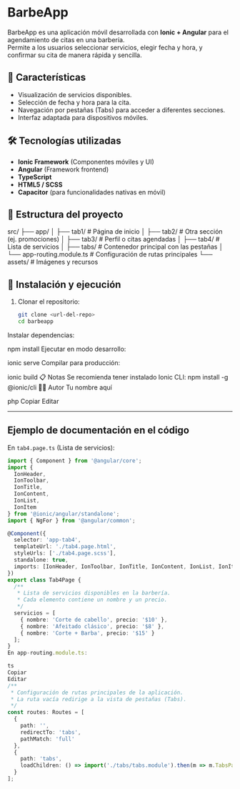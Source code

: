 # BarbeApp

BarbeApp es una aplicación móvil desarrollada con **Ionic + Angular** para el agendamiento de citas en una barbería.  
Permite a los usuarios seleccionar servicios, elegir fecha y hora, y confirmar su cita de manera rápida y sencilla.

## 📱 Características
- Visualización de servicios disponibles.
- Selección de fecha y hora para la cita.
- Navegación por pestañas (Tabs) para acceder a diferentes secciones.
- Interfaz adaptada para dispositivos móviles.

## 🛠 Tecnologías utilizadas
- **Ionic Framework** (Componentes móviles y UI)
- **Angular** (Framework frontend)
- **TypeScript**
- **HTML5 / SCSS**
- **Capacitor** (para funcionalidades nativas en móvil)

## 📂 Estructura del proyecto
src/
├── app/
│ ├── tab1/ # Página de inicio
│ ├── tab2/ # Otra sección (ej. promociones)
│ ├── tab3/ # Perfil o citas agendadas
│ ├── tab4/ # Lista de servicios
│ ├── tabs/ # Contenedor principal con las pestañas
│ └── app-routing.module.ts # Configuración de rutas principales
└── assets/ # Imágenes y recursos

## 🚀 Instalación y ejecución
1. Clonar el repositorio:
   ```bash
   git clone <url-del-repo>
   cd barbeapp
Instalar dependencias:

npm install
Ejecutar en modo desarrollo:

ionic serve
Compilar para producción:

ionic build
📋 Notas
Se recomienda tener instalado Ionic CLI:
npm install -g @ionic/cli
👨‍💻 Autor
Tu nombre aquí

php
Copiar
Editar

---

## **Ejemplo de documentación en el código**
En `tab4.page.ts` (Lista de servicios):
```ts
import { Component } from '@angular/core';
import {
  IonHeader,
  IonToolbar,
  IonTitle,
  IonContent,
  IonList,
  IonItem
} from '@ionic/angular/standalone';
import { NgFor } from '@angular/common';

@Component({
  selector: 'app-tab4',
  templateUrl: './tab4.page.html',
  styleUrls: ['./tab4.page.scss'],
  standalone: true,
  imports: [IonHeader, IonToolbar, IonTitle, IonContent, IonList, IonItem, NgFor]
})
export class Tab4Page {
  /**
   * Lista de servicios disponibles en la barbería.
   * Cada elemento contiene un nombre y un precio.
   */
  servicios = [
    { nombre: 'Corte de cabello', precio: '$10' },
    { nombre: 'Afeitado clásico', precio: '$8' },
    { nombre: 'Corte + Barba', precio: '$15' }
  ];
}
En app-routing.module.ts:

ts
Copiar
Editar
/**
 * Configuración de rutas principales de la aplicación.
 * La ruta vacía redirige a la vista de pestañas (Tabs).
 */
const routes: Routes = [
  {
    path: '',
    redirectTo: 'tabs',
    pathMatch: 'full'
  },
  {
    path: 'tabs',
    loadChildren: () => import('./tabs/tabs.module').then(m => m.TabsPageModule)
  }
];
